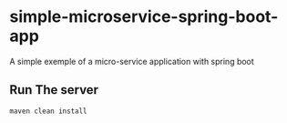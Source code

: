 # simple-microservice-spring-boot-app
A simple exemple of a micro-service application with spring boot 

## Run The server 
`maven clean install`
